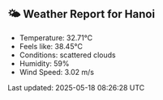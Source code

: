 <!-- WEATHER-START -->
## 🌤 Weather Report for Hanoi

- Temperature: 32.71°C
- Feels like: 38.45°C
- Conditions: scattered clouds
- Humidity: 59%
- Wind Speed: 3.02 m/s

Last updated: 2025-05-18 08:26:28 UTC
<!-- WEATHER-END -->
